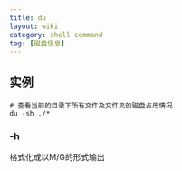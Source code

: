 ```yaml
---
title: du
layout: wiki
category: shell command
tag: [磁盘信息]
---
```



## 实例

~~~
# 查看当前的目录下所有文件及文件夹的磁盘占用情况
du -sh ./*
~~~

### -h

格式化成以M/G的形式输出
